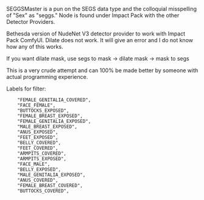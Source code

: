 SEGGSMaster is a pun on the SEGS data type and the colloquial misspelling of "Sex" as "seggs."
Node is found under Impact Pack with the other Detector Providers.

Bethesda version of NudeNet V3 detector provider to work with Impact Pack ComfyUI.
Dilate does not work. It will give an error and I do not know how any of this works.

If you want dilate mask, use segs to mask -> dilate mask -> mask to segs

This is a very crude attempt and can 100% be made better by someone with actual programming experience.


Labels for filter: 
```
    "FEMALE_GENITALIA_COVERED",
    "FACE_FEMALE",
    "BUTTOCKS_EXPOSED",
    "FEMALE_BREAST_EXPOSED",
    "FEMALE_GENITALIA_EXPOSED",
    "MALE_BREAST_EXPOSED",
    "ANUS_EXPOSED",
    "FEET_EXPOSED",
    "BELLY_COVERED",
    "FEET_COVERED",
    "ARMPITS_COVERED",
    "ARMPITS_EXPOSED",
    "FACE_MALE",
    "BELLY_EXPOSED",
    "MALE_GENITALIA_EXPOSED",
    "ANUS_COVERED",
    "FEMALE_BREAST_COVERED",
    "BUTTOCKS_COVERED",
```
